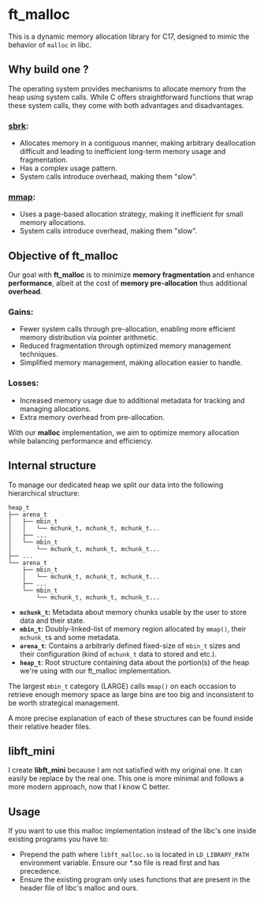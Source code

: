 # ft_malloc

This is a dynamic memory allocation library for C17, designed to mimic the behavior of `malloc` in libc.

## Why build one ?

The operating system provides mechanisms to allocate memory from the heap using system calls. While C offers straightforward functions that wrap these system calls, they come with both advantages and disadvantages.

### **[sbrk](https://man7.org/linux/man-pages/man2/brk.2.html):**
- Allocates memory in a contiguous manner, making arbitrary deallocation difficult and leading to inefficient long-term memory usage and fragmentation.
- Has a complex usage pattern.
- System calls introduce overhead, making them "slow".

### **[mmap](https://man7.org/linux/man-pages/man2/mmap.2.html):**
- Uses a page-based allocation strategy, making it inefficient for small memory allocations.
- System calls introduce overhead, making them "slow".

## **Objective of ft_malloc**
Our goal with **ft_malloc** is to minimize **memory fragmentation** and enhance **performance**, albeit at the cost of **memory pre-allocation** thus additional **overhead**.

### **Gains:**
- Fewer system calls through pre-allocation, enabling more efficient memory distribution via pointer arithmetic.
- Reduced fragmentation through optimized memory management techniques.
- Simplified memory management, making allocation easier to handle.

### **Losses:**
- Increased memory usage due to additional metadata for tracking and managing allocations.
- Extra memory overhead from pre-allocation.

With our **malloc** implementation, we aim to optimize memory allocation while balancing performance and efficiency.

## Internal structure

To manage our dedicated heap we split our data into the following hierarchical structure:

```
heap_t
├── arena_t
│   ├── mbin_t
│   │   └── mchunk_t, mchunk_t, mchunk_t...
│   ├── ...
│   └── mbin_t
│       └── mchunk_t, mchunk_t, mchunk_t...
├── ...
└── arena_t
    ├── mbin_t
    │   └── mchunk_t, mchunk_t, mchunk_t...
    ├── ...
    └── mbin_t
        └── mchunk_t, mchunk_t, mchunk_t...
```

- **`mchunk_t`:** Metadata about memory chunks usable by the user to store data and their state.  
- **`mbin_t`:** Doubly-linked-list of memory region allocated by `mmap()`, their `mchunk_t`s and some metadata.  
- **`arena_t`**: Contains a arbitrarly defined fixed-size of `mbin_t` sizes and their configuration (kind of `mchunk_t` data to stored and etc.).  
- **`heap_t`**: Root structure containing data about the portion(s) of the heap we're using with our ft_malloc implementation.  

The largest `mbin_t` category (LARGE) calls `mmap()` on each occasion to retrieve enough memory space as large bins are too big and inconsistent to be worth strategical management.

A more precise explanation of each of these structures can be found inside their relative header files.

## libft_mini

I create **libft_mini** because I am not satisfied with my original one. It can easily be replace by the real one.
This one is more minimal and follows a more modern approach, now that I know C better.

## Usage

If you want to use this malloc implementation instead of the libc's one inside existing programs you have to:
- Prepend the path where `libft_malloc.so` is located in `LD_LIBRARY_PATH` environment variable. Ensure our *.so file is read first and has precedence.
- Ensure the existing program only uses functions that are present in the header file of libc's malloc and ours.

